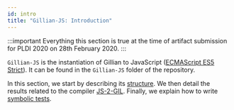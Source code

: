 ```yaml
---
id: intro
title: "Gillian-JS: Introduction"
---
```


:::important
Everything this section is true at the time of artifact submission for PLDI 2020 on 28th February 2020.
:::

`Gillian-JS` is the instantiation of Gillian to JavaScript ([ECMAScript ES5 Strict](https://www.ecma-international.org/ecma-262/5.1/)).
It can be found in the `Gillian-JS` folder of the repository. 

In this section, we start by describing its [structure](structure). We then detail the results related to the compiler [JS-2-GIL](js-2-gil). Finally, we explain how to write [symbolic tests](cosette).
